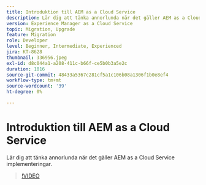 ```yaml
---
title: Introduktion till AEM as a Cloud Service
description: Lär dig att tänka annorlunda när det gäller AEM as a Cloud Service implementeringar.
version: Experience Manager as a Cloud Service
topic: Migration, Upgrade
feature: Migration
role: Developer
level: Beginner, Intermediate, Experienced
jira: KT-8628
thumbnail: 336956.jpeg
exl-id: d8c044a1-a208-411c-b66f-ce5b0b3a5e2c
duration: 1016
source-git-commit: 48433a5367c281cf5a1c106b08a1306f1b0e8ef4
workflow-type: tm+mt
source-wordcount: '39'
ht-degree: 0%

---
```


# Introduktion till AEM as a Cloud Service

Lär dig att tänka annorlunda när det gäller AEM as a Cloud Service implementeringar.

>[!VIDEO](https://video.tv.adobe.com/v/3454310?quality=12&learn=on&captions=swe)
